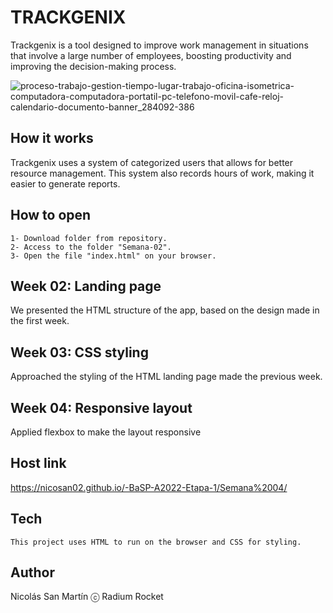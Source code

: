 # TRACKGENIX


Trackgenix is a tool designed to improve work management in situations that involve a large number of employees, boosting productivity and improving the decision-making process.

![proceso-trabajo-gestion-tiempo-lugar-trabajo-oficina-isometrica-computadora-computadora-portatil-pc-telefono-movil-cafe-reloj-calendario-documento-banner_284092-386](https://user-images.githubusercontent.com/107139347/188753284-c2b1c893-5d2e-4164-abdf-b49acecc7c02.png)

## How it works

Trackgenix uses a system of categorized users that allows for better resource management. 
This system also records hours of work, making it easier to generate reports.


## How to open
```
1- Download folder from repository.
2- Access to the folder "Semana-02".
3- Open the file "index.html" on your browser.
```
## Week 02: Landing page 
We presented the HTML structure of the app, based on the design made in the first week.
## Week 03: CSS styling
Approached the styling of the HTML landing page made the previous week.
## Week 04: Responsive layout
Applied flexbox to make the layout responsive

## Host link
https://nicosan02.github.io/-BaSP-A2022-Etapa-1/Semana%2004/

## Tech
```
This project uses HTML to run on the browser and CSS for styling.
```

## Author 
Nicolás San Martín
ⓒ Radium Rocket